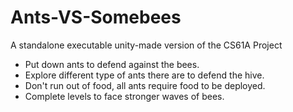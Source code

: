 # Ants-VS-Somebees
A standalone executable unity-made version of the CS61A Project
- Put down ants to defend against the bees.
- Explore different type of ants there are to defend the hive.
- Don't run out of food, all ants require food to be deployed.
- Complete levels to face stronger waves of bees.
